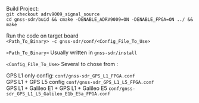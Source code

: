 Build Project: </br>
`git checkout adrv9009_signal_source` </br>
`cd gnss-sdr/buid && cmake -DENABLE_ADRV9009=ON -DENABLE_FPGA=ON ../ && make` </br>



Run the code on target board </br>
`<Path_To_Binary> -c gnss-sdr/conf/<Config_File_To_Use>` </br>

`<Path_To_Binary>` Usually written in `gnss-sdr/install` </br>

`<Config_File_To_Use>` Several to chose from : </br>

GPS L1 only config: `conf/gnss-sdr_GPS_L1_FPGA.conf` </br>
GPS L1 + GPS L5 config `conf/gnss-sdr_GPS_L1_L5_FPGA.conf` </br>
GPS L1 + Galileo E1 + GPS L1 + Galileo E5 `conf/gnss-sdr_GPS_L1_L5_Galileo_E1b_E5a_FPGA.conf`
